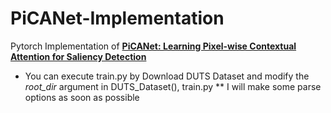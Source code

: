 # PiCANet-Implementation
Pytorch Implementation of [**PiCANet: Learning Pixel-wise Contextual Attention for Saliency Detection**](https://arxiv.org/abs/1708.06433)

* You can execute train.py by Download DUTS Dataset and modify the _root_dir_ argument in DUTS_Dataset(), train.py
** I will make some parse options as soon as possible
